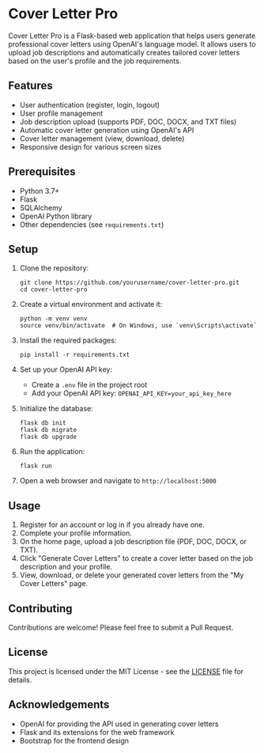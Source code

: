 # Cover Letter Pro

Cover Letter Pro is a Flask-based web application that helps users generate professional cover letters using OpenAI's language model. It allows users to upload job descriptions and automatically creates tailored cover letters based on the user's profile and the job requirements.

## Features

- User authentication (register, login, logout)
- User profile management
- Job description upload (supports PDF, DOC, DOCX, and TXT files)
- Automatic cover letter generation using OpenAI's API
- Cover letter management (view, download, delete)
- Responsive design for various screen sizes

## Prerequisites

- Python 3.7+
- Flask
- SQLAlchemy
- OpenAI Python library
- Other dependencies (see `requirements.txt`)

## Setup

1. Clone the repository:
   ```
   git clone https://github.com/yourusername/cover-letter-pro.git
   cd cover-letter-pro
   ```

2. Create a virtual environment and activate it:
   ```
   python -m venv venv
   source venv/bin/activate  # On Windows, use `venv\Scripts\activate`
   ```

3. Install the required packages:
   ```
   pip install -r requirements.txt
   ```

4. Set up your OpenAI API key:
   - Create a `.env` file in the project root
   - Add your OpenAI API key: `OPENAI_API_KEY=your_api_key_here`

5. Initialize the database:
   ```
   flask db init
   flask db migrate
   flask db upgrade
   ```

6. Run the application:
   ```
   flask run
   ```

7. Open a web browser and navigate to `http://localhost:5000`

## Usage

1. Register for an account or log in if you already have one.
2. Complete your profile information.
3. On the home page, upload a job description file (PDF, DOC, DOCX, or TXT).
4. Click "Generate Cover Letters" to create a cover letter based on the job description and your profile.
5. View, download, or delete your generated cover letters from the "My Cover Letters" page.

## Contributing

Contributions are welcome! Please feel free to submit a Pull Request.

## License

This project is licensed under the MIT License - see the [LICENSE](LICENSE) file for details.

## Acknowledgements

- OpenAI for providing the API used in generating cover letters
- Flask and its extensions for the web framework
- Bootstrap for the frontend design